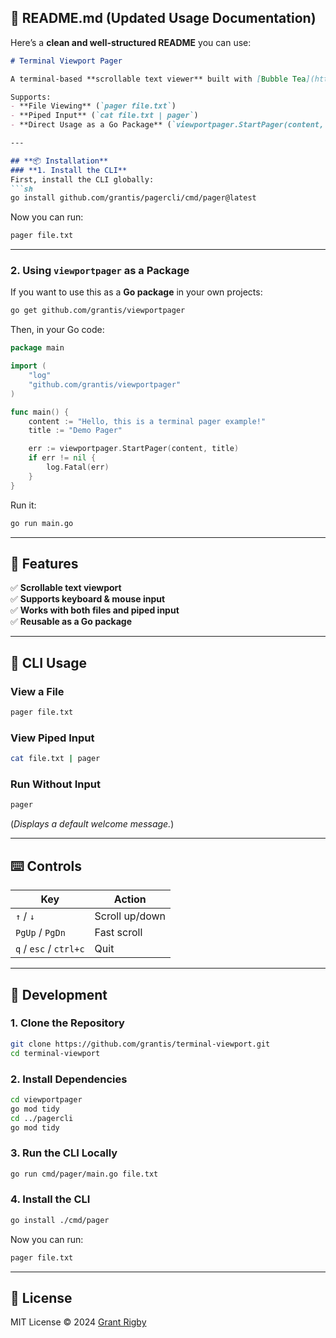 ## **📄 README.md (Updated Usage Documentation)**
Here’s a **clean and well-structured README** you can use:

```markdown
# Terminal Viewport Pager

A terminal-based **scrollable text viewer** built with [Bubble Tea](https://github.com/charmbracelet/bubbletea) and [Lip Gloss](https://github.com/charmbracelet/lipgloss).  

Supports:
- **File Viewing** (`pager file.txt`)
- **Piped Input** (`cat file.txt | pager`)
- **Direct Usage as a Go Package** (`viewportpager.StartPager(content, title)`)

---

## **📦 Installation**
### **1. Install the CLI**
First, install the CLI globally:
```sh
go install github.com/grantis/pagercli/cmd/pager@latest
```
Now you can run:
```sh
pager file.txt
```

---

### **2. Using `viewportpager` as a Package**
If you want to use this as a **Go package** in your own projects:
```sh
go get github.com/grantis/viewportpager
```

Then, in your Go code:
```go
package main

import (
    "log"
    "github.com/grantis/viewportpager"
)

func main() {
    content := "Hello, this is a terminal pager example!"
    title := "Demo Pager"

    err := viewportpager.StartPager(content, title)
    if err != nil {
        log.Fatal(err)
    }
}
```

Run it:
```sh
go run main.go
```

---

## **🚀 Features**
✅ **Scrollable text viewport**  
✅ **Supports keyboard & mouse input**  
✅ **Works with both files and piped input**  
✅ **Reusable as a Go package**  

---

## **📌 CLI Usage**
### **View a File**
```sh
pager file.txt
```

### **View Piped Input**
```sh
cat file.txt | pager
```

### **Run Without Input**
```sh
pager
```
(_Displays a default welcome message._)

---

## **⌨️ Controls**
| Key        | Action               |
|------------|----------------------|
| `↑` / `↓`  | Scroll up/down       |
| `PgUp` / `PgDn` | Fast scroll |
| `q` / `esc` / `ctrl+c` | Quit |

---

## **🔧 Development**
### **1. Clone the Repository**
```sh
git clone https://github.com/grantis/terminal-viewport.git
cd terminal-viewport
```

### **2. Install Dependencies**
```sh
cd viewportpager
go mod tidy
cd ../pagercli
go mod tidy
```

### **3. Run the CLI Locally**
```sh
go run cmd/pager/main.go file.txt
```

### **4. Install the CLI**
```sh
go install ./cmd/pager
```
Now you can run:
```sh
pager file.txt
```


---

## **📜 License**
MIT License © 2024 [Grant Rigby](https://github.com/grantis)
